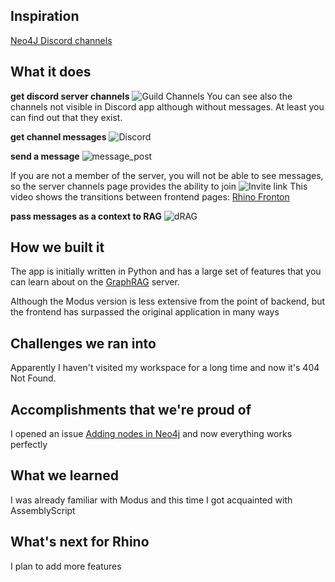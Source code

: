 ## Inspiration
[Neo4J Discord channels](https://res.cloudinary.com/dzd5mddlm/video/upload/du_36,eo_37,so_1/v1736734697/Discord/chw0fqc3wybqxsszb4dz.mp4)
## What it does
**get discord server channels**
![Guild Channels](https://res.cloudinary.com/dzd5mddlm/image/upload/v1736741379/Discord/z82lbnbxwr9p6u35rjhi.png)
You can see also the channels not visible in Discord app although without messages.
At least you can find out that they exist.

**get channel messages**
![Discord](https://res.cloudinary.com/dzd5mddlm/image/upload/v1736740532/Discord/fd4bj0fjefwdbqzgukg3.png)

**send a message**
![message_post](https://res.cloudinary.com/dzd5mddlm/image/upload/v1739892426/Discord/e0splmlayr0qspcrtcr3.png)

If you are not a member of the server, you will not be able to see messages, so the server channels page provides the ability to join
![Invite link](https://res.cloudinary.com/dzd5mddlm/image/upload/v1736745865/Discord/kycwlpuih8xlclzetebi.png)
This video shows the transitions between frontend pages:
[Rhino Fronton](https://res.cloudinary.com/dzd5mddlm/video/upload/du_40,eo_42,so_2/v1736746596/Discord/v50ivbhiieqojarh8ew9.mp4)

**pass messages as a context to RAG**
![dRAG](https://res.cloudinary.com/dzd5mddlm/image/upload/v1736740216/Discord/ywnkr7u3gpxhxkhwp2cy.png)
## How we built it
The app is initially written in Python and has a large set of features that you can learn about on the [GraphRAG](https://discord.gg/graphrag) server.

Although the Modus version is less extensive from the point of backend,
but the frontend has surpassed the original application in many ways
## Challenges we ran into
Apparently I haven't visited my workspace for a long time
and now it's 404 Not Found.
## Accomplishments that we're proud of
I opened an issue
[Adding nodes in Neo4j](https://github.com/hypermodeinc/modus/issues/671)
and now everything works perfectly
## What we learned
I was already familiar with Modus and
this time I got acquainted with AssemblyScript
## What's next for Rhino
I plan to add more features
